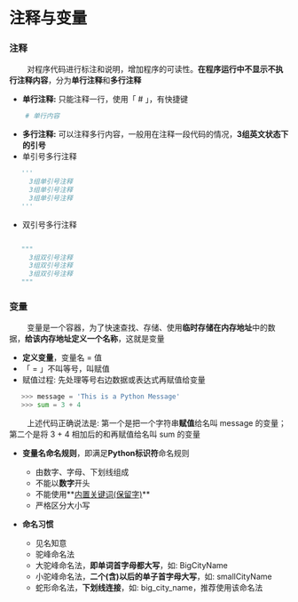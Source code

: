 # 注释与变量
### 注释 
&emsp;&emsp; 对程序代码进行标注和说明，增加程序的可读性。**在程序运行中不显示不执行注释内容**，分为**单行注释**和**多行注释**
*  **单行注释:** 只能注释一行，使用「 # 」，有快捷键


```python
    # 单行内容
```


*  **多行注释:** 可以注释多⾏内容，⼀般⽤在注释一段代码的情况，**3组英文状态下的引号**
 * 单引号多行注释
 
 ```python
    '''
      3组单引号注释
      3组单引号注释
      3组单引号注释
    '''
 ```
 
 * 双引号多行注释

 ```python
 
    """
      3组双引号注释
      3组双引号注释
      3组双引号注释
    """
 ```


### 变量
&emsp;&emsp; 变量是一个容器，为了快速查找、存储、使用**临时存储在内存地址**中的数据，**给该内存地址定义一个名称**，这就是变量
*  **定义变量**，变量名 = 值
  *  「 = 」不叫等号，叫赋值
  *  赋值过程: 先处理等号右边数据或表达式再赋值给变量


  ```python
     >>> message = 'This is a Python Message'
     >>> sum = 3 + 4
  ```
&emsp;&emsp; 上述代码正确说法是: 第一个是把一个字符串**赋值**给名叫 message 的变量；第二个是将 3 + 4 相加后的和再赋值给名叫 sum 的变量


*  **变量名命名规则**，即满足**Python标识符**命名规则
   *  由数字、字母、下划线组成
   *  不能以**数字**开头
   *  不能使用**[内置关键词(保留字)](https://www.runoob.com/python3/python3-basic-syntax.html)**
   *  严格区分大小写   


*  **命名习惯**
   *  见名知意
   *  驼峰命名法
     *  大驼峰命名法，**即单词首字母都大写**，如: BigCityName
     *  小驼峰命名法，**二个(含)以后的单子首字母大写**，如: smallCityName
   *  蛇形命名法，**下划线连接**，如: big_city_name，推荐使用该命名法
   
 

   







